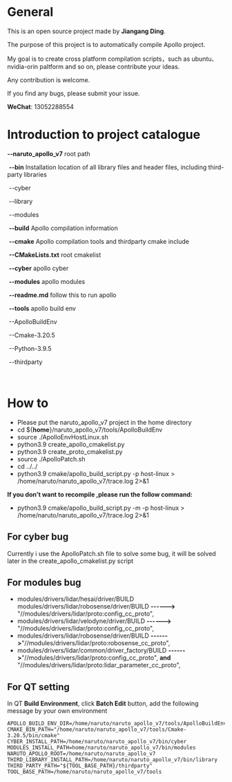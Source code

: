 # General

This is an open source project made by **Jiangang Ding**.

The purpose of this project is to automatically compile Apollo project.

 My goal is to create cross platform compilation scripts，such as ubuntu、nvidia-orin paltform and so on, please contribute your ideas.

Any contribution is welcome.

If you find any bugs, please submit your issue.

 **WeChat**: 13052288554



# Introduction to project catalogue 

**--naruto_apollo_v7**    root path

​			**--bin**    Installation location of all library files and header files, including third-party libraries

​            				--cyber

​            				--library

​           				 --modules

​			**--build**   Apollo compilation information 

​			**--cmake**  Apollo compilation tools and thirdparty cmake include

​			 **--CMakeLists.txt**  root cmakelist

​			 **--cyber**   apollo cyber

​			**--modules**  apollo modules

​			**--readme.md**  follow this to run apollo

​			**--tools**   apollo build env

​            				--ApolloBuildEnv

​          				 --Cmake-3.20.5

​           				--Python-3.9.5

​           				--thirdparty  

​     

# How to

-  Please put the naruto_apollo_v7 project in the home directory 
- cd   ${**home**}/naruto_apollo_v7/tools/ApolloBuildEnv
- source  ./ApolloEnvHostLinux.sh
- python3.9 create_apollo_cmakelist.py
- python3.9 create_proto_cmakelist.py
- source ./ApolloPatch.sh
- cd  ../../
- python3.9 cmake/apollo_build_script.py  -p host-linux >  /home/naruto/naruto_apollo_v7/trace.log 2>&1

 **If you don't want to recompile ,please run the follow command:**

- python3.9 cmake/apollo_build_script.py  -m -p host-linux >  /home/naruto/naruto_apollo_v7/trace.log 2>&1



## **For cyber bug**

Currently i use the ApolloPatch.sh file to solve some bug, it will be solved later in the create_apollo_cmakelist.py script

## For modules bug

- modules/drivers/lidar/hesai/driver/BUILD  modules/drivers/lidar/robosense/driver/BUILD   **------>** "//modules/drivers/lidar/proto:config_cc_proto",
- modules/drivers/lidar/velodyne/driver/BUILD **------>** "//modules/drivers/lidar/proto:config_cc_proto",
- modules/drivers/lidar/robosense/driver/BUILD  **------>**"//modules/drivers/lidar/proto:robosense_cc_proto",
- modules/drivers/lidar/common/driver_factory/BUILD **------>**"//modules/drivers/lidar/proto:config_cc_proto", **and** "//modules/drivers/lidar/proto:lidar_parameter_cc_proto",

## For QT setting

In QT **Build Environment**, click **Batch Edit** button, add the following message by your own environment

```
APOLLO_BUILD_ENV_DIR=/home/naruto/naruto_apollo_v7/tools/ApolloBuildEnv
CMAKE_BIN_PATH="/home/naruto/naruto_apollo_v7/tools/Cmake-3.20.5/bin/cmake"
CYBER_INSTALL_PATH=/home/naruto/naruto_apollo_v7/bin/cyber
MODULES_INSTALL_PATH=home/naruto/naruto_apollo_v7/bin/modules
NARUTO_APOLLO_ROOT=/home/naruto/naruto_apollo_v7
THIRD_LIBRARY_INSTALL_PATH=/home/naruto/naruto_apollo_v7/bin/library
THIRD_PARTY_PATH="${TOOL_BASE_PATH}/thirdparty"
TOOL_BASE_PATH=/home/naruto/naruto_apollo_v7/tools
```

